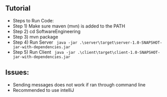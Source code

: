 ## Tutorial
- Steps to Run Code:
- Step 1) Make sure maven (mvn) is added to the PATH
- Step 2) cd SoftwareEngineering
- Step 3) mvn package
- Step 4) Run Server
``` java -jar .\server\target\server-1.0-SNAPSHOT-jar-with-dependencies.jar```
- Step 5) Run Client
``` java -jar .\client\target\client-1.0-SNAPSHOT-jar-with-dependencies.jar```

## Issues:
- Sending messages does not  work if ran through command line
- Recommended to use intelliJ
